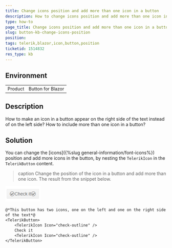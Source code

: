 ```yaml
---
title: Change icons position and add more than one icon in a button
description: How to change icons position and add more than one icon in a button?
type: how-to
page_title: Change icons position and add more than one icon in a button
slug: button-kb-changе-icons-position
position: 
tags: telerik,blazor,icon,button,position
ticketid: 1514832
res_type: kb
---
```


## Environment
<table>
	<tbody>
		<tr>
			<td>Product</td>
			<td>Button for Blazor</td>
		</tr>
	</tbody>
</table>


## Description
How to make an icon in a button appear on the right side of the text instead of on the left side?
How to include more than one icon in a button?

## Solution
You can change the [icons]({%slug general-information/font-icons%}) position and add more icons in the button, by nesting the `TelerikIcon` in the `TelerikButton` content.


>caption Change the position of the icon in a button and add more than one icon. The result from the snippet below.

![Button with two icons](images/button-change-icon-position-example.png)

````CSHTML
@*This button has two icons, one on the left and one on the right side of the text*@
<TelerikButton>
    <TelerikIcon Icon="check-outline" />
    Check it
    <TelerikIcon Icon="check-outline" />
</TelerikButton>
````
